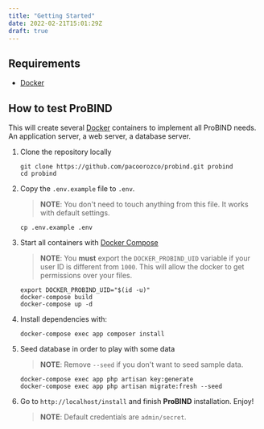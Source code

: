 ```yaml
---
title: "Getting Started"
date: 2022-02-21T15:01:29Z
draft: true
---
```

## Requirements

* [Docker](https://www.docker.com/)

## How to test ProBIND
This will create several [Docker](https://www.docker.com/) containers to implement all ProBIND needs. An application server, a web server, a database server.

1. Clone the repository locally

    ```Shell
    git clone https://github.com/pacoorozco/probind.git probind
    cd probind
    ```

2. Copy the `.env.example` file to `.env`.

   > **NOTE**: You don't need to touch anything from this file. It works with default settings.

   ```Shell
   cp .env.example .env
   ```

4. Start all containers with [Docker Compose](https://docs.docker.com/compose/)

   > **NOTE**: You **must** export the `DOCKER_PROBIND_UID` variable if your user ID is different from `1000`. This will allow the docker to get permissions over your files.

    ```Shell
    export DOCKER_PROBIND_UID="$(id -u)"
    docker-compose build
    docker-compose up -d
    ```

5. Install dependencies with:

    ```Shell
    docker-compose exec app composer install
    ```

6. Seed database in order to play with some data

   > **NOTE**: Remove `--seed` if you don't want to seed sample data.

    ```Shell
    docker-compose exec app php artisan key:generate 
    docker-compose exec app php artisan migrate:fresh --seed
   ```

7. Go to `http://localhost/install` and finish **ProBIND** installation. Enjoy!

   > **NOTE**: Default credentials are `admin/secret`.

